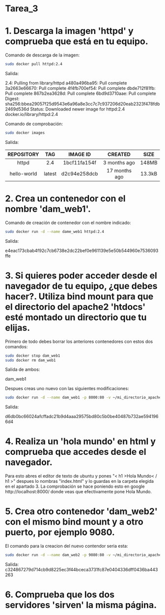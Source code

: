 # Tarea_3

# 1. Descarga la imagen 'httpd' y comprueba que está en tu equipo.

Comando de descarga de la imagen:
```bash
sudo docker pull httpd:2.4
```
Salida:

2.4: Pulling from library/httpd
a480a496ba95: Pull complete 
3a2663e66670: Pull complete 
4f4fb700ef54: Pull complete 
dbde712f81fb: Pull complete 
867b2ea3628d: Pull complete 
6bd9d3710aae: Pull complete 
Digest: sha256:bbea29057f25d9543e6a96a8e3cc7c7c937206d20eab2323f478fdb2469d536d
Status: Downloaded newer image for httpd:2.4
docker.io/library/httpd:2.4

Comando de comprobación:
```bash
sudo docker images
```
Salida:

| REPOSITORY  | TAG   | IMAGE ID   | CREATED     |  SIZE  |
|    :---:    | :---: |   :---:    |   :---:     |  :---: |
|    httpd    |  2.4  |1bcf11fa154f|3 months ago | 148MB  |
| hello-world |latest |d2c94e258dcb|17 months ago| 13.3kB |

# 2. Crea un contenedor con el nombre 'dam_web1'.

Comando de creación de contenedor con el nombre indicado:
```bash
sudo docker run -d --name dame_web1 httpd:2.4
```
Salida:

e4eac173cbab4f92c7cb6738e2dc22bef0e961139e5e50b544960e7536093ffe

# 3. Si quieres poder acceder desde el navegador de tu equipo, ¿que debes hacer?. Utiliza bind mount para que el directorio del apache2 'htdocs' esté montado un directorio que tu elijas.

Primero de todo debes borrar los anteriores contenedores con estos dos comandos:
```bash
sudo docker stop dam_web1
sudo docker rm dam_web1
```
Salida de ambos:
 
dam_web1

Despues creas uno nuevo con las siguientes modificaciones:
```bash
sudo docker run -d --name dam_web1 -p 8000:80 -v ~/mi_directorio_apache:/usr/local/apache2/htdocs/ httpd:2.4
```
Salida:

d6db0bc66024afcffadc21b9d4aaa29575bd80c5b0be40487b732ae5941966d4

# 4. Realiza un 'hola mundo' en html y comprueba que accedes desde el navegador.

Para esto abres el editor de texto de ubuntu y pones "< h1 >Hola Mundo< / h1 >" despues lo nombras "index.html" y lo guardas en la carpeta elegida en el apartado 3.
La comprobación se hace poniendo esto en google http://localhost:8000/ donde veas que efectivamente pone Hola Mundo.

# 5. Crea otro contenedor 'dam_web2' con el mismo bind mount y a otro puerto, por ejemplo 9080.

El comando para la creacion del nuevo contendor seria esta:
```bash
sudo docker run -d --name dam_web2 -p 9080:80 -v ~/mi_directorio_apache:/usr/local/apache2/htdocs/ httpd:2.4
```
Salida:
c324867279d714cb9d8225ec3f44bceca3731fc87e0404336dff0436ba443263

# 6. Comprueba que los dos servidores 'sirven' la misma página.





